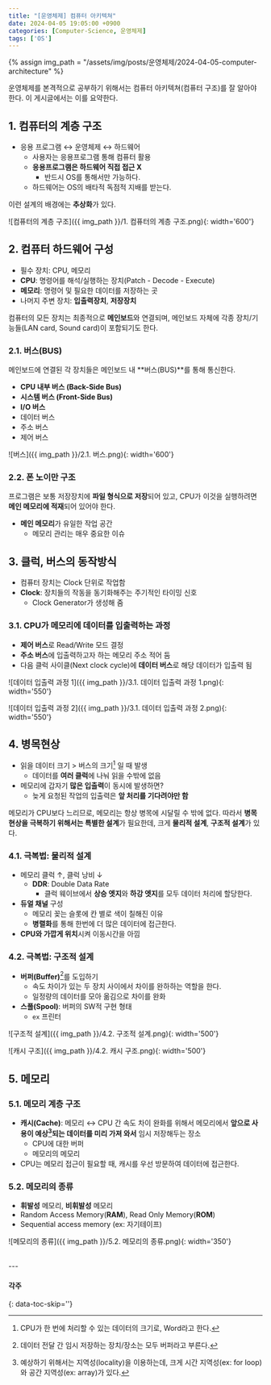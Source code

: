 ```yaml
---
title: "[운영체제] 컴퓨터 아키텍쳐"
date: 2024-04-05 19:05:00 +0900
categories: [Computer-Science, 운영체제]
tags: ['OS']
---
```

{% assign img_path = "/assets/img/posts/운영체제/2024-04-05-computer-architecture" %}



운영체제를 본격적으로 공부하기 위해서는 컴퓨터 아키텍쳐(컴퓨터 구조)를 잘 알아야 한다. 이 게시글에서는 이를 요약한다.

## 1. 컴퓨터의 계층 구조

- 응용 프로그램 ↔ 운영체제 ↔ 하드웨어
  - 사용자는 응용프로그램 통해 컴퓨터 활용
  - **응용프로그램은 하드웨어 직접 접근 X**
    - 반드시 OS를 통해서만 가능하다.
  - 하드웨어는 OS의 배타적 독점적 지배를 받는다.

이런 설계의 배경에는 **추상화**가 있다.

![컴퓨터의 계층 구조]({{ img_path }}/1. 컴퓨터의 계층 구조.png){: width='600'}



## 2. 컴퓨터 하드웨어 구성

- 필수 장치: CPU, 메모리
- **CPU**: 명령어를 해석/실행하는 장치(Patch - Decode - Execute)
- **메모리**: 명령어 및 필요한 데이터를 저장하는 곳
- 나머지 주변 장치: **입출력장치**, **저장장치**

컴퓨터의 모든 장치는 최종적으로 **메인보드**와 연결되며, 메인보드 자체에 각종 장치/기능들(LAN card, Sound card)이 포함되기도 한다.

### 2.1. 버스(BUS)

메인보드에 연결된 각 장치들은 메인보드 내 **버스(BUS)**를 통해 통신한다.

- **CPU 내부 버스 (Back-Side Bus)**
- **시스템 버스 (Front-Side Bus)**
- **I/O 버스**
- 데이터 버스
- 주소 버스
- 제어 버스

![버스]({{ img_path }}/2.1. 버스.png){: width='600'}

### 2.2. 폰 노이만 구조

프로그램은 보통 저장장치에 **파일 형식으로 저장**되어 있고, CPU가 이것을 실행하려면 **메인 메모리에 적재**되어 있어야 한다.

- **메인 메모리**가 유일한 작업 공간
  -  메모리 관리는 매우 중요한 이슈



## 3. 클럭, 버스의 동작방식

- 컴퓨터 장치는 Clock 단위로 작업함
- **Clock**: 장치들의 작동을 동기화해주는 주기적인 타이밍 신호
  - Clock Generator가 생성해 줌

### 3.1. CPU가 메모리에 데이터를 입출력하는 과정

- **제어 버스**로 Read/Write 모드 결정
- **주소 버스**에 입출력하고자 하는 메모리 주소 적어 둠
- 다음 클럭 사이클(Next clock cycle)에 **데이터 버스**로 해당 데이터가 입출력 됨

![데이터 입출력 과정 1]({{ img_path }}/3.1. 데이터 입출력 과정 1.png){: width='550'}

![데이터 입출력 과정 2]({{ img_path }}/3.1. 데이터 입출력 과정 2.png){: width='550'}



## 4. 병목현상

- 읽을 데이터 크기 > 버스의 크기[^bus_size] 일 때 발생
  - 데이터를 **여러 클럭**에 나눠 읽을 수밖에 없음
- 메모리에 갑자기 **많은 입출력**이 동시에 발생하면?
  - 늦게 요청된 작업의 입출력은 **앞 처리를 기다려야만 함**

메모리가 CPU보다 느리므로, 메모리는 항상 병목에 시달릴 수 밖에 없다. 따라서 **병목현상을 극복하기 위해서는 특별한 설계**가 필요한데, 크게 **물리적 설계**, **구조적 설계**가 있다.

[^bus_size]: CPU가 한 번에 처리할 수 있는 데이터의 크기로, Word라고 한다.

### 4.1. 극복법: 물리적 설계

- 메모리 클럭 ↑, 클럭 낭비 ↓
  - **DDR**: Double Data Rate
    - 클럭 웨이브에서 **상승 엣지**와 **하강 엣지**를 모두 데이터 처리에 할당한다.
- **듀얼 채널** 구성
  - 메모리 꽂는 슬롯에 칸 별로 색이 칠해진 이유
  - **병렬화**를 통해 한번에 더 많은 데이터에 접근한다.
- **CPU와 가깝게 위치**시켜 이동시간을 아낌

### 4.2. 극복법: 구조적 설계

- **버퍼(Buffer)**[^buffer]를 도입하기
  - 속도 차이가 있는 두 장치 사이에서 차이를 완하하는 역할을 한다.
  - 일정량의 데이터를 모아 옮김으로 차이를 완화
- **스풀(Spool)**: 버퍼의 SW적 구현 형태
  - `ex` 프린터

[^buffer]: 데이터 전달 간 임시 저장하는 장치/장소는 모두 버퍼라고 부른다.

![구조적 설계]({{ img_path }}/4.2. 구조적 설계.png){: width='500'}

![캐시 구조]({{ img_path }}/4.2. 캐시 구조.png){: width='500'}



## 5. 메모리
### 5.1. 메모리 계층 구조

- **캐시(Cache)**: 메모리 ↔ CPU 간 속도 차이 완화를 위해서 메모리에서 **앞으로 사용이 예상[^predict]되는 데이터를 미리 가져 와서** 임시 저장해두는 장소
  - CPU에 대한 버퍼
  - 메모리의 메모리
- CPU는 메모리 접근이 필요할 때, 캐시를 우선 방문하여 데이터에 접근한다.

[^predict]: 예상하기 위해서는 지역성(locality)을 이용하는데, 크게 시간 지역성(ex: for loop)와 공간 지역성(ex: array)가 있다.

### 5.2. 메모리의 종류

- **휘발성** 메모리, **비휘발성** 메모리
- Random Access Memory(**RAM**), Read Only Memory(**ROM**)
- Sequential access memory (ex: 자기테이프)

![메모리의 종류]({{ img_path }}/5.2. 메모리의 종류.png){: width='350'}

<br>
---

#### 각주
{: data-toc-skip=''}